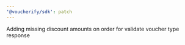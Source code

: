 ```yaml
---
'@voucherify/sdk': patch
---
```


Adding missing discount amounts on order for validate voucher type response
